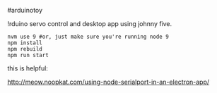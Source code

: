 #arduinotoy

!rduino servo control and desktop app using johnny five.



```
nvm use 9 #or, just make sure you're running node 9
npm install
npm rebuild
npm run start
```


this is helpful:

http://meow.noopkat.com/using-node-serialport-in-an-electron-app/
